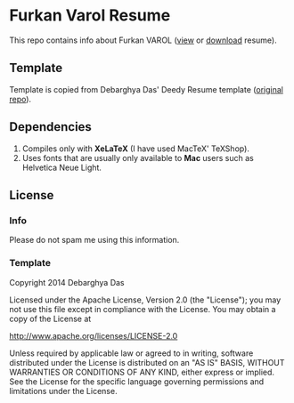 Furkan Varol Resume
===================

This repo contains info about Furkan VAROL ([view][1] or [download][2] resume).

## Template

Template is copied from Debarghya Das' Deedy Resume template ([original repo][3]).

## Dependencies

1. Compiles only with **XeLaTeX** (I have used MacTeX' TeXShop).
2. Uses fonts that are usually only available to **Mac** users such as Helvetica Neue Light.

## License

### Info

Please do not spam me using this information.

### Template
Copyright 2014 Debarghya Das

Licensed under the Apache License, Version 2.0 (the "License");
you may not use this file except in compliance with the License.
You may obtain a copy of the License at

  http://www.apache.org/licenses/LICENSE-2.0

Unless required by applicable law or agreed to in writing, software
distributed under the License is distributed on an "AS IS" BASIS,
WITHOUT WARRANTIES OR CONDITIONS OF ANY KIND, either express or implied.
See the License for the specific language governing permissions and
limitations under the License.

  [1]: https://github.com/furkanvarol/resume/blob/master/furkanvarol-resume.pdf
  [2]: https://github.com/furkanvarol/resume/raw/master/furkanvarol-resume.pdf
  [3]: https://github.com/deedy/Deedy-Resume
